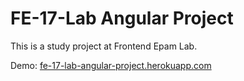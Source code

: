 # FE-17-Lab Angular Project

This is a study project at Frontend Epam Lab.

Demo: [fe-17-lab-angular-project.herokuapp.com](https://fe-17-lab-angular-project.herokuapp.com/)

